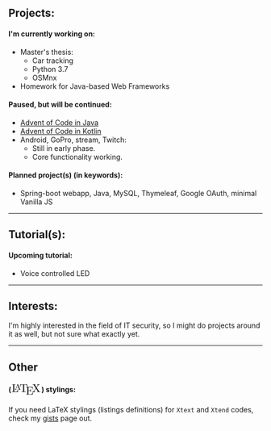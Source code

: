 
## Projects:
#### I'm currently working on:
 - Master's thesis:
    - Car tracking
    - Python 3.7
    - OSMnx
 - Homework for Java-based Web Frameworks
 
 
#### Paused, but will be continued:
 - [Advent of Code in Java](https://github.com/wildangerm/advent-of-code-2k18)
 - [Advent of Code in Kotlin](https://github.com/wildangerm/advent-of-code-2k18-kt)
 - Android, GoPro, stream, Twitch:
     - Still in early phase.
     - Core functionality working.
 
#### Planned project(s) (in keywords):
 - Spring-boot webapp, Java, MySQL, Thymeleaf, Google OAuth, minimal Vanilla JS
 
 ---
 
## Tutorial(s): 
#### Upcoming tutorial:
 - Voice controlled LED
 
 ---

## Interests:
I'm highly interested in the field of IT security, so I might do projects around it as well, but not sure what exactly yet.

---

## Other
#### (<img style="vertical-align:-40%" src="images/1280px-LaTeX_logo.svg.png" alt="drawing" height="25"/>) stylings:
If you need LaTeX stylings (listings definitions) for `Xtext` and `Xtend` codes, check my [gists](https://gist.github.com/wildangerm) page out.

